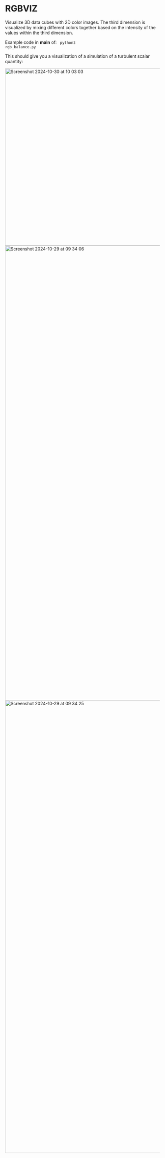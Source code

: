# RGBVIZ

Visualize 3D data cubes with 2D color images. The third dimension is visualized by mixing different colors together based on the intensity of the values within the third dimension.

Example code in __main__ of:
<code>
python3 rgb_balance.py
</code>

This should give you a visualization of a simulation of a turbulent scalar quantity:

<img width="575" alt="Screenshot 2024-10-30 at 10 03 03" src="https://github.com/user-attachments/assets/a34d91d7-ca24-4b2c-9f5c-023e2afe54d7">




<img width="1475" alt="Screenshot 2024-10-29 at 09 34 06" src="https://github.com/user-attachments/assets/2f73b7a9-4c01-4a37-a257-9a42a99b8401">

<img width="1469" alt="Screenshot 2024-10-29 at 09 34 25" src="https://github.com/user-attachments/assets/d1c83ccf-c363-4244-966c-fef7e353fa7c">
